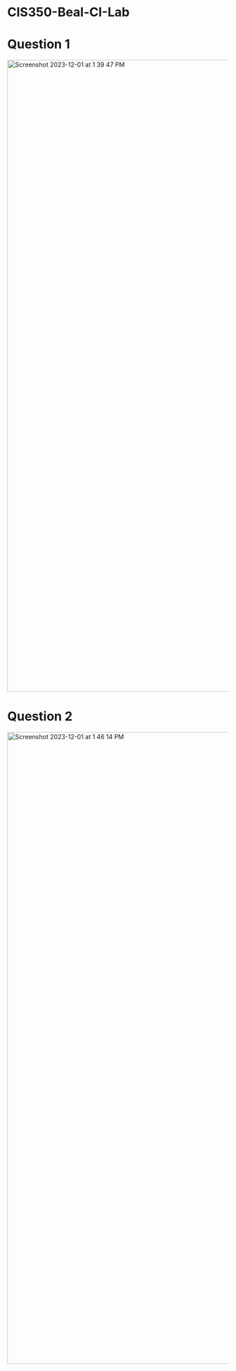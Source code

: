 # CIS350-Beal-CI-Lab
# Question 1
<img width="1440" alt="Screenshot 2023-12-01 at 1 39 47 PM" src="https://github.com/clayster4004/CIS350-Beal-CI-Lab/assets/125436817/cc9bf959-f3dc-4a87-bab5-88008a749245">

# Question 2
<img width="1440" alt="Screenshot 2023-12-01 at 1 46 14 PM" src="https://github.com/clayster4004/CIS350-Beal-CI-Lab/assets/125436817/294d928a-fe28-4e9f-8916-096b594f8173">
